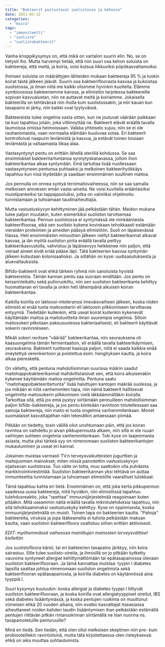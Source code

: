 ```yaml
---
title: "Bakteerit puolustavat suolistossa ja kehossa"
date: 2011-03-12
categories: 
  - "koira"
tags: 
  - "immuniteetti"
  - "suolisto"
  - "suolistobakteerit"
---
```


Vanha knoppikysymys on, että mikä on vartalon suurin elin. No, se on tietysti iho. Mutta harvempi tietää, että niin suuri osa kehon soluista on bakteereja, että meitä, ja koiria, voisi kutsua liikkuviksi pöpökasvattamoiksi.

<!--more-->

Ihmisen soluista on määrättyjen lähteiden mukaan bakteereja 95 % ja tuskin koirat tästä jälkeen jäävät. Suurin osa bakteerifloorasta kasvaa ja kukoistaa suolistossa, ja ilman niitä me kaikki olisimme hyvinkin kuolleita. Elämme symbioosissa bakteeriemme kanssa, ja elimistön tarjotessa bakteereille sopivan kasvualustan, niin ne auttavat meitä ja koiriamme. Jokaisella bakteerilla on tehtävänsä niin iholla kuin suolistossakin, ja niin kauan kun tasapaino ei järky, niin kaikki ovat tyytyväisiä.

Bakteereista tulee ongelma vasta sitten, kun ne joutuvat väärään paikkaan tai kun tapahtuu jotain, joka villiinnyttää ne. Bakteerit elävät eräällä tavalla laumoissa omissa heimoissaan. Vaikka yhteiselo sujuu, niin se ei ole rauhanomaista, vaan normaalia elämään kuuluvaa sotaa. Eri bakteerit kontrolloivat naapurin leviämistä ja kasvua, ja estävät toinen toisiaan leviämästä ja valtaamasta liikaa alaa.

Vastasyntynyt pentu on erittäin lähellä steriiliä kohdussa. Se saa ensimmäiset bakteeritartuntansa synnytyskanavassa, jolloin ihon bakteerikantaa alkaa syntymään. Emä tartuttaa lisää nuollessaan vastasyntyneen pentunsa puhtaaksi ja melkoinen bakteerihyökkäys tapahtuu kun nisä löydetään ja saadaan ensimmäinen suullinen maitoa.

Jos pennulla on onnea syntyä ternimaitovaiheessa, niin se saa samalla melkoisen annoksen emän vasta-aineita. Ne voisi kuvitella eräänlaisiksi muistipankeiksi tai tappajasoluiksi, jotka on valmiiksi ohjelmoitu tunnistamaan ja tuhoamaan taudinaiheuttajia.

Mutta vastustuskyvyn kehittyminen jää pelkästään tähän. Maidon mukana tulee paljon muutakin, kuten esimerkiksi suoliston tarvitsemaa bakteerikantaa. Pennun suolistossa ei syntymässä ole minkäänlaista bakteeriflooraa, eikä sen suolisto kykene kovinkaan tehokkaasti estämään vieraiden proteiinien ja aineiden pääsyä elimistöön. Suoli on läpäisevässä tilassa. Heti ensimmäisten minuuttien jälkeen niellyt bakteerikannat alkavat kasvaa, ja iän myötä suoliston pinta eräällä tavalla peittyy bakteerikasvustolla, vahvistuu ja läpäisevyys heikkenee niin paljon, että vieraat aineet eivät enää pääse läpi. Tätä bakteerien kasvua syntymän jälkeen kutsutaan kolonisaatioksi. Ja siitähän on kyse: uudisasutuksesta ja aluevaltauksista.

Bifido-bakteerit ovat ehkä tärkein ryhmä niin sanotuista hyvistä bakteereista. Tämän kannan pentu saa suoraan emältään. Jos pentu on keisarinleikattu sekä pulloruokittu, niin sen suoliston bakteerikanta kehittyy huomattavan eri tavalla ja onkin heti lähempänä aikuisen koiran bakteerikantaa.

Kaikilla koirilla on laktoosi-intoleranssi imeväisvaiheen jälkeen, koska niiden elimistö ei enää tuota maitosokerin eli laktoosin pilkkomiseen tarvittavaa entyymiä. Tiedetään kuitenkin, että useat koirat kuitenkin kykenevät käyttämään maitoa ja maitotuotteita ilman suurempia ongelmia. Silloin maitosokeri pilkotaan paksusuolessa bakteriaalisesti, eli bakteerit käyttävät sokerin ravinnokseen.

Mikäli sokeri ravitsee "väärää" bakteerikantaa, niin seurauksena oli kaasuongelmia tämän fermentaation, eli eräällä tavalla bakteerikäymisen, seurauksena. Bakteerit tuottavat kaasuja paljon, niitä ei saada kaikkia enää imeytettyä verenkiertoon ja poistettua esim. hengityksen kautta, ja koira alkaa piereskellä.

On väitetty, että pentuna mahdollisimman suurissa määrin saadut maitohappobakteerikannat mahdollistaisivat sen, että koira aikuisenakin kykenee käyttämään maitoa ongelmitta. Pentuna saatu "maitohappobakteeritartunta" lisää haluttujen kantojen määrää suolessa, ja jos mikään ei niitä vanhemmiten tapa, niin nämä bakteerit hallitsevat ongelmitta maitosokerin pilkkomisen vielä iäkkäämmälläkin koiralla. Tarkoittaa sitä, että jos emä pystyy siirtämään pennuilleen mahdollisimman paljon bifido-bakteereja, ja jos pentu kiinteään ravintoon totutellessaan saa samoja bakteereja, niin maito ei tuota ongelmia vanhemmitenkaan. Monet suomalaiset kasvattajathan näin tekevätkin antaessaan piimää.

Pitkään on tiedetty, tosin välillä ollut unohtumaan päin, että jos koiran ravintoa on vaihdeltu jo aivan pikkupennusta alkaen, niin sillä ei ole ruuan vaihtojen suhteen ongelmia vanhemmitenkaan. Toki kyse on laajemmasta asiasta, mutta yksi tärkeä syy on nimenomaan suoliston bakteerikantojen mukautuminen ja useat eri kannat.

Jokainen muistaa varmasti TV:n terveysvaikutteisten jugurttien ja maitojuomien mainokset; miten niissä painotettiin vastustuskyvyn sijaitsevan suolistossa. Tuo väite on totta, muu saattoikin olla puhdasta markkinointiviestintää. Suoliston bakteerikannan yksi tehtävä on auttaa immuniteettia tunnistamaan ja tuhoamaan elimistölle vaaralliset tulokkaat.

Tämä tapahtuu kahta eri tietä. Ensimmäinen on, että joka kerta pikkupennun saadessa uusia bakteereja, niitä hyviäkin, niin elimistössä tapahtuu tulehdusreaktio, joka "opettaa" immuunijärjestelmää reagoimaan kuten pitääkin. Mitä useammin näitä eräällä tavalla mikrotulehduksia tapahtuu, niin sitä tehokkaammaksi vastustuskyky kehittyy. Kyse on oppimisesta, koska immuunijärjestelmällä on muisti. Toinen tapa on bakteerien kautta. "Pahoja" bakteereita, viruksia ja jopa lääkeaineita ei tuhota pelkästään maksan kautta, vaan suoliston bakteerifloora osallistuu siihen erittäin aktiivisesti.

_EDIT: myöhemmässä vaiheessa mainittujen mainosten terveysväitteet kiellettiin_

Jos suolistofloora kärsii, tai eri bakteerien tasapaino järkkyy, niin koira sairastuu. Sille tulee suolisto-oireita, ja ihmisillä on jo pitkään kytketty vauvoina syntyneet allergiat kehittymättömään tai epätasapainossa olevaan suoliston bakteeriflooraan. Ja tämä kannattaa muistaa: tyypin I diabetes lapsilla saattaa johtua nimenomaan suoliston ongelmista sekä bakteeriflooran epätasapainosta, ja koirilla diabetes on käytännössä aina tyyppiä I.

Suuri kysymys kuuluukin: koska allergiat ja diabetes tyyppi I liittyvät suoliston bakteeriflooraan, ja koska koirilla ovat allergiatyyppiset oireilut, IBS sekä diabetes lisääntymässä, ja koska pentujen ruokinta on muuttunut viimeisen ehkä 20 vuoden aikana, niin ovatko kasvattajat itseasiassa aiheuttaneet noiden kahden taudin lisääntymisen ihan pelkästään estämällä pentujen riittävän pitkän rintaruokinnan siirtämällä ne liian nuorina ns. tasapainotetuille penturuuille?

Minä en tiedä. Sen tiedän, että olen ollut melkoisen skeptinen niin pre- kuin probiooteillekin ravintolisinä, mutta tätä kirjoitettaessa olen risteyksessä: ehkä on aika muuttaa suhtautumista.
